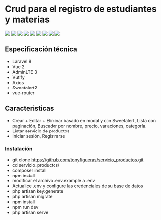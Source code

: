 ## <h1> Crud para el registro de estudiantes y materias </h1>

<img src="https://user-images.githubusercontent.com/37219277/146828188-b808db39-7637-4fcd-8029-99b8f8d8d640.png" style="max-width: 100%;">

<img src="https://user-images.githubusercontent.com/37219277/146828667-d5e97189-0a52-49c2-b62b-0856f525f147.png" style="max-width: 100%;">

<img src="https://user-images.githubusercontent.com/37219277/146828789-552ba16f-de31-44b0-b32e-dbd27d38c1cd.png" style="max-width: 100%;">

<img src="https://user-images.githubusercontent.com/37219277/146828950-74f6e013-ca99-4f14-a93b-151b9343f3f3.png" style="max-width: 100%;">

<img src="https://user-images.githubusercontent.com/37219277/146829045-64c9d631-16ec-4c33-a603-71c361056a7f.png" style="max-width: 100%;">

<img src="https://user-images.githubusercontent.com/37219277/146829118-0daaf395-7ff5-4b86-9f46-0e2ffe457f78.png" style="max-width: 100%;">

<img src="https://user-images.githubusercontent.com/37219277/146829207-00b89386-8621-4413-bd8d-82f918350d97.png" style="max-width: 100%;">

<img src="https://user-images.githubusercontent.com/37219277/146829365-e1febc73-cc65-4047-afc8-6bd824096317.png" style="max-width: 100%;">

<img src="https://user-images.githubusercontent.com/37219277/146829489-d8c95596-8b24-4f28-8b5b-37272c70adf2.png" style="max-width: 100%;">

## Especificación técnica

* Laravel 8
* Vue 2
* AdminLTE 3 
* Vutify
* Axios
* Sweetalert2
* vue-router

## Caracteristicas

* Crear + Editar + Eliminar basado en modal y con Sweetalert, Lista con paginación, Buscador por nombre, precio, variaciones, categoría.
* Listar servicio de productos
* Iniciar sesión, Registrarse


### Instalación

* git clone https://github.com/tonyfigueras/servicio_productos.git
* cd servicio_productos/
* composer install
* npm install
* modificar el archivo .env.example a .env
* Actualice .env y configure las credenciales de su base de datos
* php artisan key:generate
* php artisan migrate
* npm install
* npm run dev
* php artisan serve
